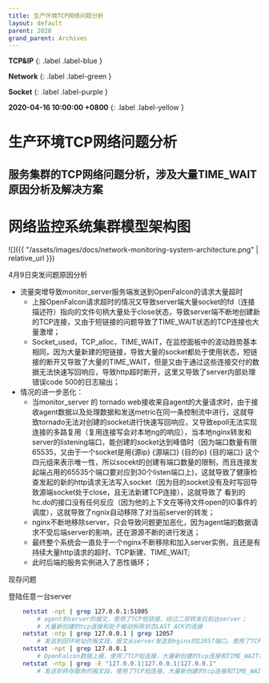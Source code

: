 ```yaml
---
title: 生产环境TCP网络问题分析
layout: default
parent: 2020
grand_parent: Archives
---
```


**TCP&IP**
{: .label .label-blue }

**Network**
{: .label .label-green }

**Socket**
{: .label .label-purple }

**2020-04-16 10:00:00 +0800**
{: .label .label-yellow }



# 生产环境TCP网络问题分析

## 服务集群的TCP网络问题分析，涉及大量TIME_WAIT原因分析及解决方案

# 网络监控系统集群模型架构图

![]({{ "/assets/images/docs/network-monitoring-system-architecture.png" | relative_url }})


4月9日突发问题原因分析

* 流量突增导致monitor_server服务端发送到OpenFalcon的请求大量超时
	* 上报OpenFalcon请求超时的情况又导致server端大量socket的fd（连接描述符）指向的文件句柄大量处于close状态，导致server端不断地创建新的TCP连接，又由于短链接的问题导致了TIME_WAIT状态的TCP连接也大量激增；
	* Socket_used，TCP_alloc，TIME_WAIT，在监控面板中的波动趋势基本相同，因为大量新建的短链接，导致大量的socket都处于使用状态，短链接的断开又导致了大量的TIME_WAIT，但是又由于通过这些连接交付的数据无法快速写回响应，导致http超时断开，这里又导致了server内部处理错误code 500的日志输出；
* 情况的进一步恶化：
	* 当monitor_server 的 tornado web接收来自agent的大量请求时，由于接收agent数据以及处理数据和发送metric在同一条控制流中进行，这就导致tornado无法对创建的socket进行快速写回响应，又导致epoll无法实现连接的多路复用（复用连接写会对本地ng的响应），当本地nginx转发和server的listening端口，能创建的socket达到峰值时（因为端口数量有限65535，又由于一个socket是用{源ip} {源端口} {目的ip} {目的端口} 这个四元组来表示唯一性，所以socekt的创建有端口数量的限制，而且连接发起端占用的65535个端口要对应到30个listen端口上)，这就导致了健康检查发起的新的http请求无法写入socket（因为目的socket没有及时写回导致源端socket处于close，且无法新建TCP连接），这就导致了 看到的hc.do的接口没有任何反应（因为他的上下文在等待文件open的IO事件的调度），这就导致了ngnix自动移除了对当前server的转发；
    * nginx不断地移除server，只会导致问题更加恶化，因为agent端的数据请求不受后端server的影响，还在源源不断的进行发送；
    * 最终整个系统会一直处于一个nginx不断移除和加入server实例，且还是有持续大量http请求的超时、TCP新建、TIME_WAIT;
    * 此时后端的服务实例进入了恶性循环；



现存问题

登陆任意一台server
```bash
    netstat -npt | grep 127.0.0.1:51005   
        # agent到server的报文，使用了TCP短链接，经过二层转发后到达server；
        # 大量新创建的tcp连接和处于被动拆除状态LAST_ACK的连接
    netstat -ntp | grep 127.0.0.1 | grep 12057
        # 发送到回环地址的报文段，报文从server发送到nginx的12057端口，使用了TCP短连接，大量新创建的tcp连接和TIME_WAIT状态的连接
    netstat -npt | grep 127.0.0.1
        # OpenFalcon数据上报，使用了TCP短连接，大量新创建的tcp连接和TIME_WAIT状态的连接
    netstat -ntp | grep -E "127.0.0.1|127.0.0.1|127.0.0.1"
        # 发送到转存服务的报文段，使用了TCP短连接，大量新创建的tcp连接和TIME_WAIT状态的连接
```













